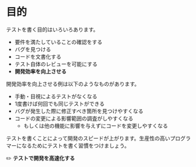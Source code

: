 # 目的
テストを書く目的はいろいろあります。

- 要件を満たしていることの確認をする
- バグを見つける
- コードを文書化する
- テスト自体のレビューを可能にする
- **開発効率を向上させる**

開発効率を向上させる例は以下のようなものがあります。

- 手動・目視によるテストがなくなる
- 1度書けば何回でも同じテストができる
- バグが発生した際に修正すべき箇所を見つけやすくなる
- コードの変更による影響範囲の調査がしやすくなる
  - もしくは他の機能に影響を与えずにコードを変更しやすくなる

テストを書くことによって開発のスピードが上がります。生産性の高いプログラマーになるためにテストを書く習慣をつけましょう。

:pencil2: **テストで開発を高速化する**
